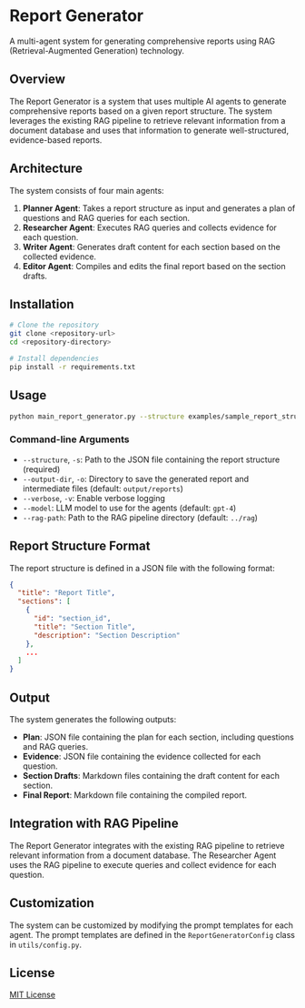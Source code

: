# Report Generator

A multi-agent system for generating comprehensive reports using RAG (Retrieval-Augmented Generation) technology.

## Overview

The Report Generator is a system that uses multiple AI agents to generate comprehensive reports based on a given report structure. The system leverages the existing RAG pipeline to retrieve relevant information from a document database and uses that information to generate well-structured, evidence-based reports.

## Architecture

The system consists of four main agents:

1. **Planner Agent**: Takes a report structure as input and generates a plan of questions and RAG queries for each section.
2. **Researcher Agent**: Executes RAG queries and collects evidence for each question.
3. **Writer Agent**: Generates draft content for each section based on the collected evidence.
4. **Editor Agent**: Compiles and edits the final report based on the section drafts.

## Installation

```bash
# Clone the repository
git clone <repository-url>
cd <repository-directory>

# Install dependencies
pip install -r requirements.txt
```

## Usage

```bash
python main_report_generator.py --structure examples/sample_report_structure.json --output-dir output/reports
```

### Command-line Arguments

- `--structure`, `-s`: Path to the JSON file containing the report structure (required)
- `--output-dir`, `-o`: Directory to save the generated report and intermediate files (default: `output/reports`)
- `--verbose`, `-v`: Enable verbose logging
- `--model`: LLM model to use for the agents (default: `gpt-4`)
- `--rag-path`: Path to the RAG pipeline directory (default: `../rag`)

## Report Structure Format

The report structure is defined in a JSON file with the following format:

```json
{
  "title": "Report Title",
  "sections": [
    {
      "id": "section_id",
      "title": "Section Title",
      "description": "Section Description"
    },
    ...
  ]
}
```

## Output

The system generates the following outputs:

- **Plan**: JSON file containing the plan for each section, including questions and RAG queries.
- **Evidence**: JSON file containing the evidence collected for each question.
- **Section Drafts**: Markdown files containing the draft content for each section.
- **Final Report**: Markdown file containing the compiled report.

## Integration with RAG Pipeline

The Report Generator integrates with the existing RAG pipeline to retrieve relevant information from a document database. The Researcher Agent uses the RAG pipeline to execute queries and collect evidence for each question.

## Customization

The system can be customized by modifying the prompt templates for each agent. The prompt templates are defined in the `ReportGeneratorConfig` class in `utils/config.py`.

## License

[MIT License](LICENSE)